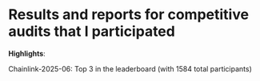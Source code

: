 # Results and reports for competitive audits that I participated

**Highlights**:

Chainlink-2025-06: Top 3 in the leaderboard (with 1584 total participants)